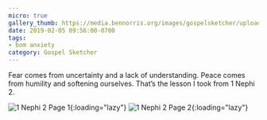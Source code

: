 ```yaml
---
micro: true
gallery_thumb: https://media.bennorris.org/images/gospelsketcher/uploads/2019/5ec2c9bd79.jpg
date: 2019-02-05 09:56:00-0700
tags:
- bom anxiety
category: Gospel Sketcher
---
```


Fear comes from uncertainty and a lack of understanding. Peace comes from humility and softening ourselves. That’s the lesson I took from 1 Nephi 2.

![1 Nephi 2 Page 1](https://media.bennorris.org/images/gospelsketcher/uploads/2019/5ec2c9bd79.jpg){:loading="lazy"} ![1 Nephi 2 Page 2](https://media.bennorris.org/images/gospelsketcher/uploads/2019/ecf80141b9.jpg){:loading="lazy"}